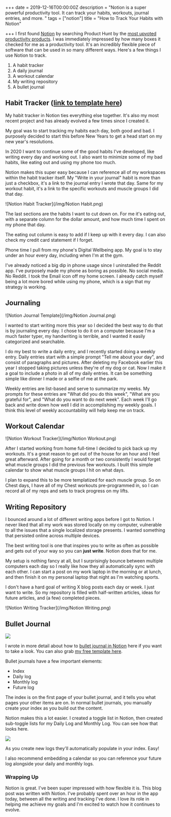 +++
date = 2019-12-16T00:00:00Z
description = "Notion is a super powerful productivity tool. It can track your habits, workouts, journal entries, and more. "
tags = ["notion"]
title = "How to Track Your Habits with Notion"

+++
I first found [Notion](http://notion.so) by searching Product Hunt by the [most upvoted productivity products](https://www.producthunt.com/topics/productivity?order=most-upvoted). I was immediately impressed by how many boxes it checked for me as a productivity tool. It's an incredibly flexible piece of software that can be used in so many different ways. Here's a few things I use Notion to track.

1. A habit tracker
2. A daily journal
3. A workout calendar
4. My writing repository
5. A bullet journal

## Habit Tracker ([link to template here](https://www.notion.so/nicklafferty/d76a67bdec224a52823b537430cfa18e?v=8d88c905ce254d8eb9cf81bd08b5d502))

My habit tracker in Notion ties everything else together. It's also my most recent project and has already evolved a few times since I created it.

My goal was to start tracking my habits each day, both good and bad. I purposely decided to start this before New Years to get a head start on my new year's resolutions.

In 2020 I want to continue some of the good habits I've developed, like writing every day and working out. I also want to minimize some of my bad habits, like eating out and using my phone too much.

Notion makes this super easy because I can reference all of my workspaces within the habit tracker itself. My "Write in your journal" habit is more than just a checkbox, it's a link to the journal entry I wrote that day. Same for my workout habit, it's a link to the specific workouts and muscle groups I did that day.

![Notion Habit Tracker](/img/Notion Habit.png)

The last sections are the habits I want to cut down on. For me it's eating out, with a separate column for the dollar amount, and how much time I spent on my phone that day.

The eating out column is easy to add if I keep up with it every day. I can also check my credit card statement if I forget.

Phone time I pull from my phone's Digital Wellbeing app. My goal is to stay under an hour every day, including when I'm at the gym.

I've already noticed a big dip in phone usage since I uninstalled the Reddit app. I've purposely made my phone as boring as possible. No social media. No Reddit. I took the Email icon off my home screen. I already catch myself being a lot more bored while using my phone, which is a sign that my strategy is working.

## Journaling

![Notion Journal Template](/img/Notion Journal.png)

I wanted to start writing more this year so I decided the best way to do that is by journaling every day. I chose to do it on a computer because I'm a much faster typer, my handwriting is terrible, and I wanted it easily categorized and searchable.

I do my best to write a daily entry, and I recently started doing a weekly entry. Daily entries start with a simple prompt "Tell me about your day", and consist of paragraphs and pictures. After deleting my Facebook earlier this year I stopped taking pictures unless they're of my dog or cat. Now I make it a goal to include a photo in all of my daily entries. It can be something simple like dinner I made or a selfie of me at the park.

Weekly entries are list-based and serve to summarize my weeks. My prompts for these entries are "What did you do this week", "What are you grateful for", and "What do you want to do next week". Each week I'll go back and write down how well I did in accomplishing my weekly goals. I think this level of weekly accountability will help keep me on track.

## Workout Calendar

![Notion Workout Tracker](/img/Notion Workout.png)

After I started working from home full-time I decided to pick back up my workouts. It's a great reason to get out of the house for an hour and I feel great afterward. After going for a month or two consistently I would forget what muscle groups I did the previous few workouts. I built this simple calendar to show what muscle groups I hit on what days.

I plan to expand this to be more templatized for each muscle group. So on Chest days, I have all of my Chest workouts pre-programmed in, so I can record all of my reps and sets to track progress on my lifts.

## Writing Repository

I bounced around a lot of different writing apps before I got to Notion. I never liked that all my work was stored locally on my computer, vulnerable to all the issues that a single localized storage presents. I wanted something that persisted online across multiple devices.

The best writing tool is one that inspires you to write as often as possible and gets out of your way so you can **just write**. Notion does that for me.

My setup is nothing fancy at all, but I surprisingly bounce between multiple computers each day so I really like how they all automatically sync with each other. I can start a post on my work laptop in the morning or at lunch, and then finish it on my personal laptop that night as I'm watching sports.

I don't have a hard goal of writing X blog posts each day or week. I just want to write. So my repository is filled with half-written articles, ideas for future articles, and (a few) completed pieces.

![Notion Writing Tracker](/img/Notion Writing.png)

## Bullet Journal

![](https://i.postimg.cc/W3njCckv/Screen-Shot-2020-02-10-at-4-46-24-PM.png)

I wrote in more detail about how to [bullet journal in Notion](https://nicklafferty.com/blog/create-a-bullet-journal-in-notion-free-template/) here if you want to take a look. You can also grab [my free template here](https://www.notion.so/nicklafferty/Notion-Bullet-Journal-Template-5d7c3d3b42fb4d1ea2aaec973e823cf7).

Bullet journals have a few important elements:

* Index
* Daily log
* Monthly log
* Future log

The index is on the first page of your bullet journal, and it tells you what pages your other items are on. In normal bullet journals, you manually create your index as you build out the content.

Notion makes this a lot easier. I created a toggle list in Notion, then created sub-toggle lists for my Daily Log and Monthly Log. You can see how that looks here.

![](https://i.postimg.cc/fRGw0KN6/Screen-Shot-2020-02-10-at-4-55-09-PM.png)

As you create new logs they'll automatically populate in your index. Easy!

I also recommend embedding a calendar so you can reference your future log alongside your daily and monthly logs.

### Wrapping Up

Notion is great. I've been super impressed with how flexible it is. This blog post was written with Notion. I've probably spent over an hour in the app today, between all the writing and tracking I've done. I love its role in helping me achieve my goals and I'm excited to watch how it continues to evolve.